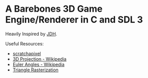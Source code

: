 # A Barebones 3D Game Engine/Renderer in C and SDL 3

Heavily Inspired by [JDH](https://github.com/jdah).

Useful Resources:

-   [scratchapixel](https://www.scratchapixel.com/lessons/3d-basic-rendering/computing-pixel-coordinates-of-3d-point/mathematics-computing-2d-coordinates-of-3d-points.html)
-   [3D Projection - Wikipedia](https://en.wikipedia.org/wiki/3D_projection#Perspective_projection)
-   [Euler Angles - Wikipedia](https://en.wikipedia.org/wiki/Euler_angles#Table_of_matrices)
-   [Triangle Rasterization](https://web.archive.org/web/20050408192410/http://sw-shader.sourceforge.net/rasterizer.html)

